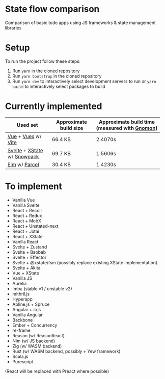 # State flow comparison

Comparison of basic todo apps using JS frameworks &amp; state management libraries

# Setup

To run the project follow these steps:

1. Run `yarn` in the cloned repository
2. Run `yarn bootstrap` in the cloned repository
3. Run `yarn dev` to interactively select development servers to run or `yarn
   build` to interactively select packages to build

# Currently implemented

[Gnomon]: https://github.com/paypal/gnomon
[Vue]: https://v3.vuejs.org/
[Vuex]: https://next.vuex.vuejs.org/
[Vite]: https://github.com/vitejs/vite
[Svelte]: https://svelte.dev/
[XState]: https://xstate.js.org/
[Snowpack]: https://www.snowpack.dev/
[Elm]: https://elm-lang.org/
[Parcel]: https://parceljs.org/

|Used set|Approximate build size|Approximate build time (measured with [Gnomon])|
|---|---|---|
|[Vue] + [Vuex] w/ [Vite]|66.4 KB|2.4070s|
|[Svelte] + [XState] w/ [Snowpack]|69.7 KB|1.5606s|
|[Elm] w/ [Parcel]|30.4 KB|1.4230s|

# To implement

- Vanilla Vue
- Vanilla Svelte
- React + Recoil
- React + Redux
- React + MobX
- React + Unstated-next
- React + Jotai
- React + XState
- Vanilla React
- Svelte + Zustand
- Svelte + Baobab
- Svelte + Effector
- Svelte + @xstate/fsm (possibly replace existing XState implementation)
- Svelte + Akita
- Vue + XState
- Vanilla JS
- Aurelia
- Imba (stable v1 / unstable v2)
- mithril.js
- Hyperapp
- Apline.js + Spruce
- Angular + rxjs
- Vanilla Angular
- Backbone
- Ember + Concurrency
- re-frame
- Reason (w/ ReasonReact)
- Nim (w/ JS backend)
- Zig (w/ WASM backend)
- Rust (w/ WASM backend, possibly + Yew framework)
- Scala.js
- Purescript

(React will be replaced with Preact where possible)

